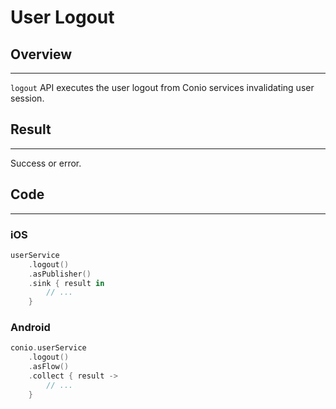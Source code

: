 # User Logout

## Overview
---
`logout` API executes the user logout from Conio services invalidating user session.

## Result
---
Success or error.

## Code
---
### iOS
```swift
userService
    .logout()
    .asPublisher()
    .sink { result in
        // ...
    }
```

### Android
```kotlin
conio.userService
	.logout()
	.asFlow()
	.collect { result ->
		// ...
	}
```